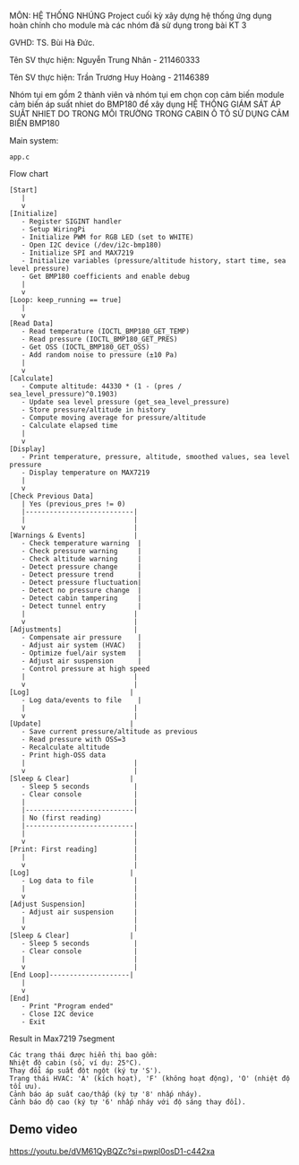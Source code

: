 MÔN: HỆ THỐNG NHÚNG 
Project cuối kỳ xây dựng hệ thống ứng dụng hoàn chỉnh cho module mà các nhóm đã sử dụng trong bài KT 3

GVHD: TS. Bùi Hà Đức.

Tên SV thực hiện: Nguyễn Trung Nhân - 211460333

Tên SV thực hiện: Trần Trương Huy Hoàng - 21146389

Nhóm tụi em gồm 2 thành viên và nhóm tụi em chọn con cảm biến module cảm biến áp suất nhiet do BMP180 để xây dụng HỆ THỐNG GIÁM SÁT ÁP SUẤT NHIET DO TRONG MÔI TRƯỜNG TRONG CABIN Ô TÔ SỬ DỤNG CẢM BIẾN BMP180

Main system:
```
app.c
```

Flow chart
```
[Start]
   |
   v
[Initialize]
   - Register SIGINT handler
   - Setup WiringPi
   - Initialize PWM for RGB LED (set to WHITE)
   - Open I2C device (/dev/i2c-bmp180)
   - Initialize SPI and MAX7219
   - Initialize variables (pressure/altitude history, start time, sea level pressure)
   - Get BMP180 coefficients and enable debug
   |
   v
[Loop: keep_running == true]
   |
   v
[Read Data]
   - Read temperature (IOCTL_BMP180_GET_TEMP)
   - Read pressure (IOCTL_BMP180_GET_PRES)
   - Get OSS (IOCTL_BMP180_GET_OSS)
   - Add random noise to pressure (±10 Pa)
   |
   v
[Calculate]
   - Compute altitude: 44330 * (1 - (pres / sea_level_pressure)^0.1903)
   - Update sea level pressure (get_sea_level_pressure)
   - Store pressure/altitude in history
   - Compute moving average for pressure/altitude
   - Calculate elapsed time
   |
   v
[Display]
   - Print temperature, pressure, altitude, smoothed values, sea level pressure
   - Display temperature on MAX7219
   |
   v
[Check Previous Data]
   | Yes (previous_pres != 0)
   |---------------------------|
   |                           |
   v                           |
[Warnings & Events]            |
   - Check temperature warning  |
   - Check pressure warning     |
   - Check altitude warning     |
   - Detect pressure change     |
   - Detect pressure trend      |
   - Detect pressure fluctuation|
   - Detect no pressure change  |
   - Detect cabin tampering     |
   - Detect tunnel entry        |
   |                           |
   v                           |
[Adjustments]                  |
   - Compensate air pressure    |
   - Adjust air system (HVAC)   |
   - Optimize fuel/air system   |
   - Adjust air suspension      |
   - Control pressure at high speed
   |                           |
   v                           |
[Log]                         |
   - Log data/events to file    |
   |                           |
   v                           |
[Update]                      |
   - Save current pressure/altitude as previous
   - Read pressure with OSS=3
   - Recalculate altitude
   - Print high-OSS data
   |                           |
   v                           |
[Sleep & Clear]               |
   - Sleep 5 seconds           |
   - Clear console             |
   |                           |
   |---------------------------|
   | No (first reading)
   |---------------------------|
   |                           |
   v                           |
[Print: First reading]         |
   |                           |
   v                           |
[Log]                         |
   - Log data to file          |
   |                           |
   v                           |
[Adjust Suspension]            |
   - Adjust air suspension     |
   |                           |
   v                           |
[Sleep & Clear]               |
   - Sleep 5 seconds           |
   - Clear console             |
   |                           |
   v                           |
[End Loop]--------------------|
   |
   v
[End]
   - Print "Program ended"
   - Close I2C device
   - Exit
```

Result in Max7219 7segment
```
Các trạng thái được hiển thị bao gồm:
Nhiệt độ cabin (số, ví dụ: 25°C).
Thay đổi áp suất đột ngột (ký tự 'S').
Trạng thái HVAC: 'A' (kích hoạt), 'F' (không hoạt động), 'O' (nhiệt độ tối ưu).
Cảnh báo áp suất cao/thấp (ký tự '8' nhấp nháy).
Cảnh báo độ cao (ký tự '6' nhấp nháy với độ sáng thay đổi).
```

## Demo video
https://youtu.be/dVM61QyBQZc?si=pwpl0osD1-c442xa
